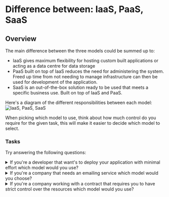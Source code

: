 # Difference between: IaaS, PaaS, SaaS

## Overview

The main difference between the three models could be summed up to:
- IaaS gives maximum flexibility for hosting custom built applications or acting as a data centre for data storage
- PaaS built on top of IaaS reduces the need for administering the system. 
Freed up time from not needing to manage infrastructure can then be used for development of the application.
- SaaS is an out-of-the-box solution ready to be used that meets a specific business use.
Built on top of IaaS and PaaS.

Here's a diagram of the different responsibilities between each model:
![IaaS, PaaS, SaaS](https://imgur.com/3qRMo6r.jpg)

When picking which model to use, think about how much control do you require for the given task, this will make it easier to decide which model to select.

### Tasks

Try answering the following questions:

<details>

<summary>If you're a developer that want's to deploy your application with minimal effort which model would you use?</summary>

**PaaS**

</details>

<details>

<summary>If you're a company that needs an emailing service which model would you choose?</summary>

SaaS

</details>

<details>

<summary>If you're a company working with a contract that requires you to have strict control over the resources which model would you use?</summary>

IaaS

</details>